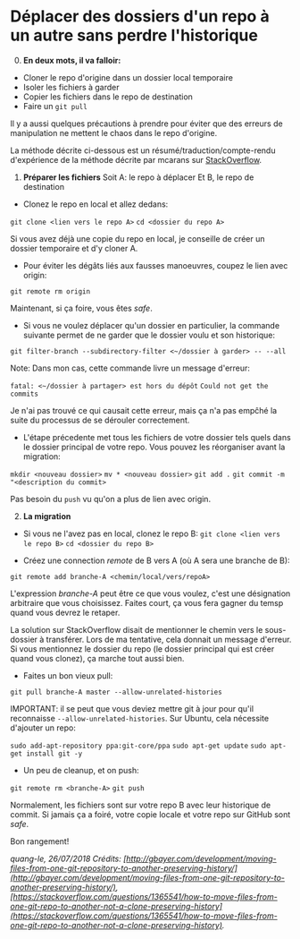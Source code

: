 # Déplacer des dossiers d'un repo à un autre sans perdre l'historique

0. **En deux mots, il va falloir:**
- Cloner le repo d'origine dans un dossier local temporaire
- Isoler les fichiers à garder
- Copier les fichiers dans le repo de destination
- Faire un `git pull`

Il y a aussi  quelques précautions à prendre pour éviter que des erreurs de manipulation ne mettent le chaos dans le repo d'origine.

La méthode décrite ci-dessous est un résumé/traduction/compte-rendu d'expérience de la méthode décrite par mcarans sur [StackOverflow](https://stackoverflow.com/questions/1365541/how-to-move-files-from-one-git-repo-to-another-not-a-clone-preserving-history).

1. **Préparer les fichiers**
Soit A: le repo à déplacer
Et B, le repo de destination

- Clonez le repo en local et allez dedans:

`git clone <lien vers le repo A>`
`cd <dossier du repo A>`

Si vous avez déjà une copie du repo en local, je conseille de créer un dossier temporaire et d'y cloner A.

- Pour éviter les dégâts liés aux fausses manoeuvres, coupez le lien avec origin:

`git remote rm origin`

Maintenant, si ça foire, vous êtes *safe*.

- Si vous ne voulez déplacer qu'un dossier en particulier, la commande suivante permet de ne garder que le dossier voulu et son historique:

`git filter-branch --subdirectory-filter <~/dossier à garder> -- --all`

Note: Dans mon cas, cette commande livre un message d'erreur:

`fatal: <~/dossier à partager> est hors du dépôt`
`Could not get the commits`

Je n'ai pas trouvé ce qui causait cette erreur, mais ça n'a pas empĉhé la suite du processus de se dérouler correctement.

- L'étape précedente met tous les fichiers de votre dossier tels quels dans le dossier principal de votre repo. Vous pouvez les réorganiser avant la migration:

`mkdir <nouveau dossier>`
`mv * <nouveau dossier>`
`git add .`
`git commit -m "<description du commit>`

Pas besoin du `push` vu qu'on a plus de lien avec origin.

2. **La migration**

- Si vous ne l'avez pas en local, clonez le repo B:
`git clone <lien vers le repo B>`
`cd <dossier du repo B>`

- Créez une connection *remote* de B vers A (où A sera une branche de B):

`git remote add branche-A <chemin/local/vers/repoA>`

L'expression *branche-A* peut être ce que vous voulez, c'est une désignation arbitraire que vous choisissez. Faites court, ça vous fera gagner du temsp quand vous devrez le retaper.

La solution sur StackOverflow disait de mentionner le chemin vers le sous-dossier à transférer. Lors de ma tentative, cela donnait un message d'erreur. Si vous mentionnez le dossier du repo (le dossier principal qui est créer quand vous clonez), ça marche tout aussi bien.

- Faites un bon vieux pull:

`git pull branche-A master --allow-unrelated-histories`

IMPORTANT: il se peut que vous deviez mettre git à jour pour qu'il reconnaisse `--allow-unrelated-histories`. Sur Ubuntu, cela nécessite d'ajouter un repo:

`sudo add-apt-repository ppa:git-core/ppa`
`sudo apt-get update`
`sudo apt-get install git -y`

- Un peu de cleanup, et on push:

`git remote rm <branche-A>`
`git push`

Normalement, les fichiers sont sur votre repo B avec leur historique de commit. Si jamais ça a foiré, votre copie locale et votre repo sur GitHub sont *safe*.

Bon rangement!

*quang-le, 26/07/2018*
*Crédits: [http://gbayer.com/development/moving-files-from-one-git-repository-to-another-preserving-history/](http://gbayer.com/development/moving-files-from-one-git-repository-to-another-preserving-history/), [https://stackoverflow.com/questions/1365541/how-to-move-files-from-one-git-repo-to-another-not-a-clone-preserving-history](https://stackoverflow.com/questions/1365541/how-to-move-files-from-one-git-repo-to-another-not-a-clone-preserving-history).*


